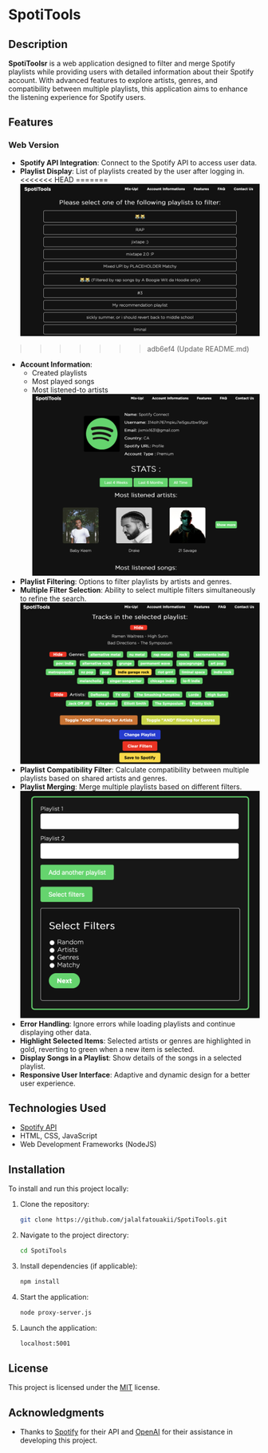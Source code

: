 # SpotiTools

## Description

**SpotiToolsr** is a web application designed to filter and merge Spotify playlists while providing users with detailed information about their Spotify account.  With advanced features to explore artists, genres, and compatibility between multiple playlists, this application aims to enhance the listening experience for Spotify users.

## Features

### Web Version

- **Spotify API Integration**: Connect to the Spotify API to access user data.
- **Playlist Display**: List of playlists created by the user after logging in.
<<<<<<< HEAD
=======
![Screenshot of the playlist selection screen](pictures/playlistselect.png)
>>>>>>> adb6ef4 (Update README.md)
- **Account Information**:
  - Created playlists
  - Most played songs
  - Most listened-to artists
![Screenshot of the informations screen](pictures/info.png)
- **Playlist Filtering**: Options to filter playlists by artists and genres.
- **Multiple Filter Selection**: Ability to select multiple filters simultaneously to refine the search.
![Screenshot of the playlist filtering screen](pictures/playlistfilter.png)
- **Playlist Compatibility Filter**: Calculate compatibility between multiple playlists based on shared artists and genres.
- **Playlist Merging**: Merge multiple playlists based on different filters.
![Screenshot of the playlist merging screen](pictures/merge.png)  
- **Error Handling**: Ignore errors while loading playlists and continue displaying other data.
- **Highlight Selected Items**: Selected artists or genres are highlighted in gold, reverting to green when a new item is selected.
- **Display Songs in a Playlist**: Show details of the songs in a selected playlist.
- **Responsive User Interface**: Adaptive and dynamic design for a better user experience.

## Technologies Used

- [Spotify API](https://developer.spotify.com/documentation/web-api/)
- HTML, CSS, JavaScript
- Web Development Frameworks (NodeJS)

## Installation

To install and run this project locally:

1. Clone the repository:
   ```bash
   git clone https://github.com/jalalfatouakii/SpotiTools.git
   ```

2. Navigate to the project directory:
   ```bash
   cd SpotiTools
   ```

3. Install dependencies (if applicable):
   ```bash
   npm install
   ```

4. Start the application:
   ```bash
   node proxy-server.js
   ```

5. Launch the application:
   ```bash
   localhost:5001
   ```

## License

This project is licensed under the [MIT](LICENSE) license.

## Acknowledgments

- Thanks to [Spotify](https://www.spotify.com) for their API and [OpenAI](https://www.openai.com) for their assistance in developing this project.
